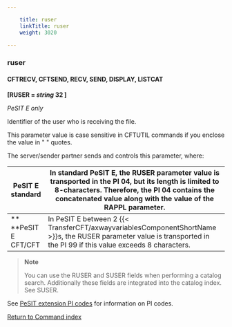 ```yaml
---

    title: ruser
    linkTitle: ruser
    weight: 3020

---
```

<span id="ruser"></span>

### ruser

<span id="ruser_CFTRECV"></span><span id="ruser_CFTSEND"></span>

#### CFTRECV, CFTSEND, RECV, SEND, DISPLAY, LISTCAT

**\[RUSER = *string* 32 \]** 

*PeSIT E only*

Identifier of the user who is receiving the file.

This parameter value is case sensitive in CFTUTIL commands if you enclose the value in " " quotes.

The server/sender
partner sends and controls this parameter, where:


| PeSIT E standard | In standard PeSIT E, the RUSER parameter value is transported in the PI 04, but its length is limited to 8-characters. Therefore, the PI 04 contains the concatenated value along with the value of the RAPPL parameter. |
| --- | --- |
| **<br /> **PeSIT E CFT/CFT | In PeSIT E between 2 {{< TransferCFT/axwayvariablesComponentShortName  >}}s, the RUSER parameter value is transported in the PI 99 if this value exceeds 8 characters. |


> **Note**
>
> You can use the RUSER and SUSER fields when performing a catalog search. Additionally these fields are integrated into the catalog index. See SUSER.

See [PeSIT extension PI codes]() for information on PI codes.

[Return to Command index](../../)
